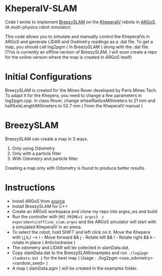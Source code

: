 # KheperaIV-SLAM
Code I wrote to implement [BreezySLAM](https://github.com/simondlevy/BreezySLAM) on the [KheperaIV](https://www.k-team.com/khepera-iv) robots in [ARGoS](http://www.argos-sim.info/).(A multi-physics robot simulator)

This code allows you to simulate and manually control the KheperaIVs in ARGoS and generate LIDAR and Oodmetry readings as a .dat file. To get a map, you should call log2pgm ( In BreezySLAM ) along with the .dat file.
(This is currently an offline version of BreezySLAM, I will soon create a repo for the online version where the map is created in ARGoS itself)

# Initial Configurations

BreezySLAM is created for the Mines Rover developed by Paris Mines Tech. To adapt it for the Khepera, you need to change a few parameters in log2pgm.cpp. In class Rover, change wheelRadiusMillimeters to 21 mm and halfAxleLengthMillimeters to 52.7 mm ( From the KheperaIV manual )

# BreezySLAM
BreezySLAM can create a map in 3 ways.

1. Only using Odometry
2. Only with a particle filter
3. With Odometry and particle filter

Creating a map only with Odometry is found to produce better results.

# Instructions 

- Install ARGoS from [source](https://github.com/ilpincy/argos3)
- Install BreezySLAM for C++
- Create an ARGoS workspace and clone my repo into argos_ws and build
- Run the controller with 
`DRI_PRIME=1 argos3 -c experiments/offline_slam.argos`
and the ARGoS simulator will start with a simulated KheperaIV in an arena. 
- To select the robot, hold SHIFT and left click on it. Move the Khepera with i,j,k,l --> i - Move forward && j - Rotate left && l - Rotate right && k - rotate in place ( Anticlockwise )
- The odometry and LIDAR will be collected in slamData.dat.
- Copy slamData.dat to the BreezySLAM/examples and run 
`./log2pgm slamData.dat 1`
for the best map  ( Usage : ./log2pgm <dataset> <use_odometry> <random_seed> )
- A map ( slamData.pgm ) will be created in the examples folder. 

